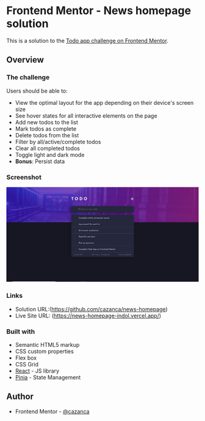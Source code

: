 # Frontend Mentor - News homepage solution

This is a solution to the [Todo app challenge on Frontend Mentor](https://www.frontendmentor.io/challenges/todo-app-Su1_KokOW).


## Overview

### The challenge

Users should be able to:

- View the optimal layout for the app depending on their device's screen size
- See hover states for all interactive elements on the page
- Add new todos to the list
- Mark todos as complete
- Delete todos from the list
- Filter by all/active/complete todos
- Clear all completed todos
- Toggle light and dark mode
- **Bonus**: Persist data

### Screenshot

![](./screenshot.png)

### Links

- Solution URL:(https://github.com/cazanca/news-homepage)
- Live Site URL: (https://news-homepage-indol.vercel.app/)


### Built with

- Semantic HTML5 markup
- CSS custom properties
- Flex box
- CSS Grid
- [React](https://vuejs.org/) - JS library
- [Pinia](https://pinia.vuejs.org/) - State Management



## Author

- Frontend Mentor - [@cazanca](https://www.frontendmentor.io/profile/cazanca)